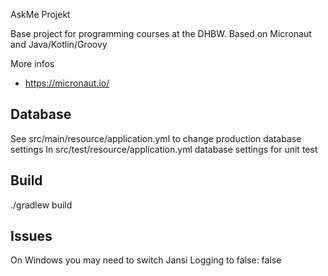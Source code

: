 AskMe Projekt

Base project for programming courses at the DHBW. 
Based on Micronaut and Java/Kotlin/Groovy

More infos

* https://micronaut.io/

## Database
See src/main/resource/application.yml to change production database settings
In src/test/resource/application.yml database settings for unit test


## Build

./gradlew build

## Issues

On Windows you may need to switch Jansi Logging to false:
false
